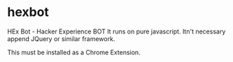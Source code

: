 # hexbot
HEx Bot - Hacker Experience BOT
It runs on pure javascript. Itn't necessary append JQuery or similar framework.

This must be installed as a Chrome Extension. 
